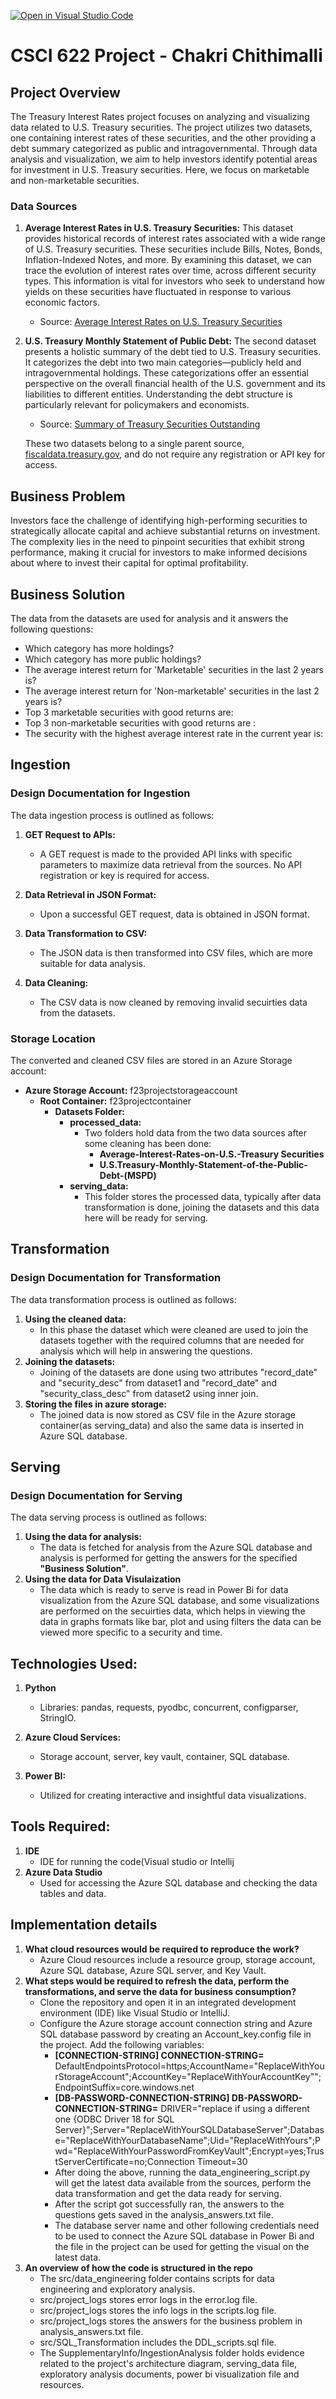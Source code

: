 [![Open in Visual Studio Code](https://classroom.github.com/assets/open-in-vscode-718a45dd9cf7e7f842a935f5ebbe5719a5e09af4491e668f4dbf3b35d5cca122.svg)](https://classroom.github.com/online_ide?assignment_repo_id=12395550&assignment_repo_type=AssignmentRepo)
# CSCI 622 Project - Chakri Chithimalli
## Project Overview
The Treasury Interest Rates project focuses on analyzing and visualizing data related to U.S. Treasury securities. The project utilizes two datasets, one containing interest rates of these securities, and the other providing a debt summary categorized as public and intragovernmental. Through data analysis and visualization, we aim to help investors identify potential areas for investment in U.S. Treasury securities. Here, we focus on marketable and non-marketable securities.

### Data Sources
1. **Average Interest Rates in U.S. Treasury Securities:** This dataset provides historical records of interest rates associated with a wide range of U.S. Treasury securities. These securities include Bills, Notes, Bonds, Inflation-Indexed Notes, and more. By examining this dataset, we can trace the evolution of interest rates over time, across different security types. This information is vital for investors who seek to understand how yields on these securities have fluctuated in response to various economic factors.
    - Source: [Average Interest Rates on U.S. Treasury Securities](https://fiscaldata.treasury.gov/datasets/average-interest-rates-treasury-securities/average-interest-rates-on-u-s-treasury-securities)

2. **U.S. Treasury Monthly Statement of Public Debt:** The second dataset presents a holistic summary of the debt tied to U.S. Treasury securities. It categorizes the debt into two main categories—publicly held and intragovernmental holdings. These categorizations offer an essential perspective on the overall financial health of the U.S. government and its liabilities to different entities. Understanding the debt structure is particularly relevant for policymakers and economists.
    - Source: [Summary of Treasury Securities Outstanding](https://fiscaldata.treasury.gov/datasets/monthly-statement-public-debt/summary-of-treasury-securities-outstanding)

   These two datasets belong to a single parent source, [fiscaldata.treasury.gov](https://fiscaldata.treasury.gov/), and do not require any registration or API key for access.
## Business Problem
Investors face the challenge of identifying high-performing securities to strategically allocate capital and achieve substantial returns on investment. The complexity lies in the need to pinpoint securities that exhibit strong performance, making it crucial for investors to make informed decisions about where to invest their capital for optimal profitability.

## Business Solution
The data from the datasets are used for analysis and it answers the following questions:
 - Which category has more holdings? 
 - Which category has more public holdings? 
 - The average interest return for 'Marketable' securities in the last 2 years is? 
 - The average interest return for 'Non-marketable' securities in the last 2 years is?
 - Top 3 marketable securities with good returns are:
 - Top 3 non-marketable securities with good returns are :
 - The security with the highest average interest rate in the current year is:
## Ingestion
### Design Documentation for Ingestion
The data ingestion process is outlined as follows:

1. **GET Request to APIs:**
    - A GET request is made to the provided API links with specific parameters to maximize data retrieval from the sources. No API registration or key is required for access.

2. **Data Retrieval in JSON Format:**
    - Upon a successful GET request, data is obtained in JSON format.

3. **Data Transformation to CSV:**
    - The JSON data is then transformed into CSV files, which are more suitable for data analysis.

4. **Data Cleaning:**
    - The CSV data is now cleaned by removing invalid secuirties data from the datasets.
### Storage Location
The converted and cleaned CSV files are stored in an Azure Storage account:
- **Azure Storage Account:** f23projectstorageaccount
    - **Root Container:** f23projectcontainer
        - **Datasets Folder:**
            - **processed_data:**
                - Two folders hold data from the two data sources after some cleaning has been done:
                    - **Average-Interest-Rates-on-U.S.-Treasury Securities**
                    - **U.S.Treasury-Monthly-Statement-of-the-Public-Debt-(MSPD)**
            - **serving_data:**
                - This folder stores the processed data, typically after data transformation is done, joining the datasets and this data here will be ready for serving. 

## Transformation
### Design Documentation for Transformation
The data transformation process is outlined as follows:
1. **Using the cleaned data:**
    - In this phase the dataset which were cleaned are used to join the datasets together with the required columns that are needed for analysis which will help in answering the questions.
2. **Joining the datasets:**
    - Joining of the datasets are done using two attributes "record_date" and "security_desc" from dataset1 and "record_date" and "security_class_desc" from dataset2 using inner join.
3. **Storing the files in azure storage:**
    - The joined data is now stored as CSV file in the Azure storage container(as serving_data) and also the same data is inserted in Azure SQL database.

## Serving
### Design Documentation for Serving
The data serving process is outlined as follows:
1. **Using the data for analysis:**
    - The data is fetched for analysis from the Azure SQL database and analysis is performed for getting the answers for the specified **"Business Solution"**.
2. **Using the data for Data Visulaization**
    - The data which is ready to serve is read in Power Bi for data visualization from the Azure SQL database, and some visualizations are performed on the secuirties data, which helps in viewing the data in graphs formats like bar, plot and using filters the data can be viewed more specific to a security and time.

## Technologies Used:
1. **Python**
    - Libraries: pandas, requests, pyodbc, concurrent, configparser, StringIO.

2. **Azure Cloud Services:**
    - Storage account, server, key vault, container, SQL database.

3. **Power BI:**
    - Utilized for creating interactive and insightful data visualizations.

## Tools Required:
1. **IDE**
    - IDE for running the code(Visual studio or Intellij
2. **Azure Data Studio**
    - Used for accessing the Azure SQL database and checking the data tables and data.

## Implementation details
1. **What cloud resources would be required to reproduce the work?**
    - Azure Cloud resources include a resource group, storage account, Azure SQL database, Azure SQL server, and Key Vault.
2. **What steps would be required to refresh the data, perform the transformations, and serve the data for business consumption?**
    - Clone the repository and open it in an integrated development environment (IDE) like Visual Studio or IntelliJ.
    - Configure the Azure storage account connection string and Azure SQL database password by creating an Account_key.config file in the project. Add the following variables:
      - **[CONNECTION-STRING]
        CONNECTION-STRING=** DefaultEndpointsProtocol=https;AccountName="ReplaceWithYourStorageAccount";AccountKey="ReplaceWithYourAccountKey"";EndpointSuffix=core.windows.net
      - **[DB-PASSWORD-CONNECTION-STRING]
        DB-PASSWORD-CONNECTION-STRING=** DRIVER="replace if using a different one {ODBC Driver 18 for SQL Server}";Server="ReplaceWithYourSQLDatabaseServer";Database="ReplaceWithYourDatabaseName";Uid="ReplaceWithYours";Pwd="ReplaceWithYourPasswordFromKeyVault";Encrypt=yes;TrustServerCertificate=no;Connection Timeout=30
      - After doing the above, running the data_engineering_script.py will get the latest data available from the sources, perform the data transformation and get the data ready for serving.
      - After the script got successfully ran, the answers to the questions gets saved in the analysis_answers.txt file.
      - The database server name and other following credentials need to be used to connect the Azure SQL database in Power Bi and the file in the project can be used for getting the visual on the latest data.
3. **An overview of how the code is structured in the repo**
    - The src/data_engineering folder contains scripts for data engineering and exploratory analysis.
    - src/project_logs stores error logs in the error.log file.
    - src/project_logs stores the info logs in the scripts.log file.
    - src/project_logs stores the answers for the business problem in analysis_answers.txt file.
    - src/SQL_Transformation includes the DDL_scripts.sql file.
    - The SupplementaryInfo/IngestionAnalysis folder holds evidence related to the project's architecture diagram, serving_data file, exploratory analysis documents, power bi visualization file and resources.